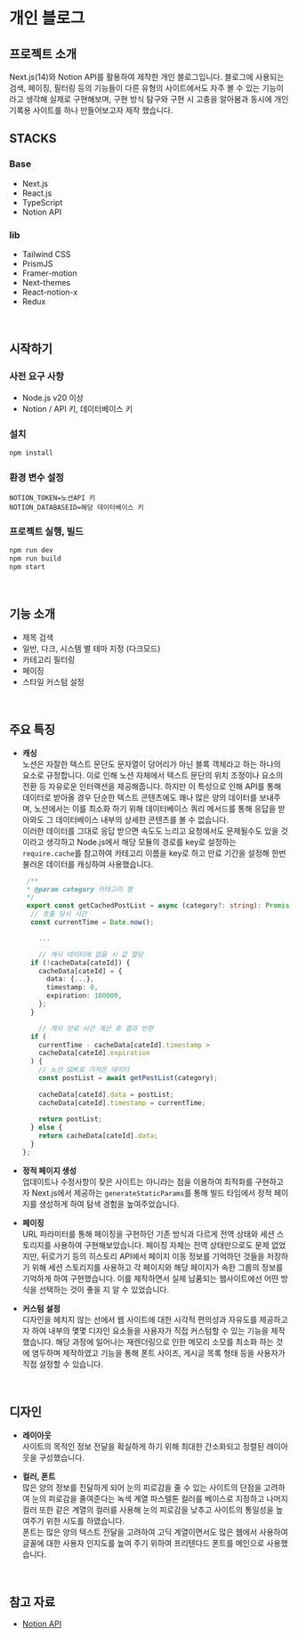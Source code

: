 # 개인 블로그

## 프로젝트 소개
Next.js(14)와 Notion API를 활용하여 제작한 개인 블로그입니다. 블로그에 사용되는 검색, 페이징, 필터링 등의 기능들이 다른 유형의 사이트에서도 자주 볼 수 있는 기능이라고 생각해 실제로 구현해보며, 구현 방식 탐구와 구현 시 고충을 알아봄과 동시에 개인 기록용 사이트를 하나 만들어보고자 제작 했습니다.
<br/>

## STACKS   
### Base
- Next.js
- React.js
- TypeScript
- Notion API
### lib
- Tailwind CSS
- PrismJS
- Framer-motion
- Next-themes
- React-notion-x
- Redux
<br/>

## 시작하기
### 사전 요구 사항
- Node.js v20 이상
- Notion / API 키, 데이터베이스 키

### 설치
```bash
npm install
```

### 환경 변수 설정
```plaintext
NOTION_TOKEN=노션API 키
NOTION_DATABASEID=해당 데이터베이스 키
```

### 프로젝트 실행, 빌드
```bash
npm run dev
npm run build
npm start
```
<br/>

## 기능 소개   
- 제목 검색
- 일반, 다크, 시스템 별 테마 지정 (다크모드)
- 카테고리 필터링
- 페이징
- 스타일 커스텀 설정
<br/>

## 주요 특징   
- **캐싱**   
  노션은 자잘한 텍스트 문단도 문자열이 덩어리가 아닌 블록 객체라고 하는 하나의 요소로 규정합니다. 이로 인해 노션 자체에서 텍스트 문단의 위치 조정이나 요소의 전환 등 자유로운 인터랙션을 제공해줍니다. 하지만 이 특성으로 인해 API를 통해 데이터로 받아올 경우 단순한 텍스트 콘텐츠에도 꽤나 많은 양의 데이터를 보내주며, 노션에서는 이를 최소화 하기 위해 데이터베이스 쿼리 메서드를 통해 응답을 받아와도 그 데이터베이스 내부의 상세한 콘텐츠를 볼 수 없습니다.<br/>
  이러한 데이터를 그대로 응답 받으면 속도도 느리고 요청에서도 문제될수도 있을 것이라고 생각하고 Node.js에서 해당 모듈의 경로를 key로 설정하는 <code>require.cache</code>를 참고하여 카테고리 이름을 key로 하고 만료 기간을 설정해 한번 불러온 데이터를 캐싱하여 사용했습니다.<br/>
  ```typescript
   /**
   * @param category 카테고리 명
   */
   export const getCachedPostList = async (category?: string): Promise<cacheDataType> => {
    // 호출 당시 시간
    const currentTime = Date.now();

	  ...

	  // 캐시 데이터에 없을 시 값 할당
    if (!cacheData[cateId]) {
      cacheData[cateId] = {
        data: {...},
        timestamp: 0,
        expiration: 100000,
      };
    }

	  // 캐시 만료 시간 계산 후 결과 반환
    if (
      currentTime - cacheData[cateId].timestamp >
      cacheData[cateId].expiration
    ) {
	  // 노션 SDK로 가져온 데이터
      const postList = await getPostList(category);
    
      cacheData[cateId].data = postList;
      cacheData[cateId].timestamp = currentTime;
    
      return postList;
    } else {
      return cacheData[cateId].data;
    }
  };
  ```

- **정적 페이지 생성**   
  업데이트나 수정사항이 잦은 사이트는 아니라는 점을 이용하여 최적화를 구현하고자 Next.js에서 제공하는 <code>generateStaticParams</code>를 통해 빌드 타임에서 정적 페이지를 생성하게 하여 탐색 경험을 높여주었습니다.

- **페이징**   
  URL 파라미터를 통해 페이징을 구현하던 기존 방식과 다르게 전역 상태와 세션 스토리지를 사용하여 구현해보았습니다. 페이징 자체는 전역 상태만으로도 문제 없었지만, 뒤로가기 등의 히스토리 API에서 페이지 이동 정보를 기억하던 것들을 저장하기 위해 세션 스토리지를 사용하고 각 페이지와 해당 페이지가 속한 그룹의 정보를 기억하게 하여 구현했습니다. 이를 제작하면서 실제 납품되는 웹사이트에선 어떤 방식을 선택하는 것이 좋을 지 알 수 있었습니다.

- **커스텀 설정**   
  디자인을 헤치지 않는 선에서 웹 사이트에 대한 시각적 편의성과 자유도를 제공하고자 하여 내부의 몇몇 디자인 요소들을 사용자가 직접 커스텀할 수 있는 기능을 제작했습니다. 해당 과정에 일어나는 재렌더링으로 인한 메모리 소모를 최소화 하는 것에 염두하며 제작하였고 기능을 통해 폰트 사이즈, 게시글 목록 형태 등을 사용자가 직접 설정할 수 있습니다.
<br/>

## 디자인   
- **레이아웃**   
  사이트의 목적인 정보 전달을 확실하게 하기 위해 최대한 간소화되고 정렬된 레이아웃을 구성했습니다.
  
- **컬러, 폰트**   
  많은 양의 정보를 전달하게 되어 눈의 피로감을 줄 수 있는 사이트의 단점을 고려하여 눈의 피로감을 줄여준다는 녹색 계열 파스텔톤 컬러를 베이스로 지정하고 나머지 컬러 또한 같은 계열의 컬러를 사용해 눈의 피로감을 낮추고 사이트의 통일성을 높여주기 위한 시도를 하였습니다.<br/>
  폰트는 많은 양의 텍스트 전달을 고려하여 고딕 계열이면서도 많은 웹에서 사용하여 글꼴에 대한 사용자 인지도를 높여 주기 위하여 프리텐다드 폰트를 메인으로 사용했습니다.
<br/>

## 참고 자료
- [Notion API](https://developers.notion.com/reference/database)

